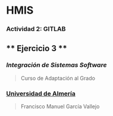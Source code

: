 # HMIS
### Actividad 2: GITLAB
## ** Ejercicio 3 **
### *Integración de Sistemas Software*
 > Curso de Adaptación al Grado 
### [Universidad de Almería](https://www.ual.es/ "UAL")
> Francisco Manuel García Vallejo 

